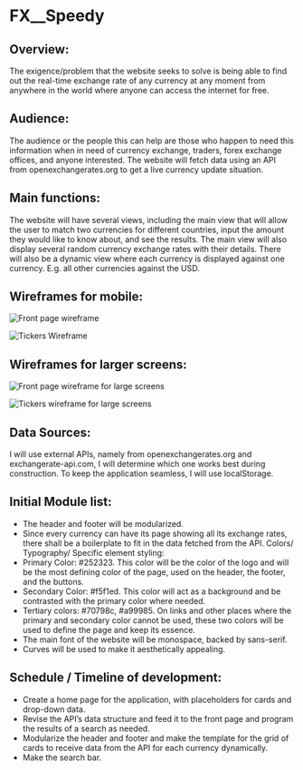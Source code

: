 # FX__Speedy
## Overview:
The exigence/problem that the website seeks to solve is being able to find out the real-time
exchange rate of any currency at any moment from anywhere in the world where anyone can
access the internet for free.

## Audience:
The audience or the people this can help are those who happen to need this information when in
need of currency exchange, traders, forex exchange offices, and anyone interested.
The website will fetch data using an API from openexchangerates.org to get a live currency
update situation.

## Main functions:
The website will have several views, including the main view that will allow the user to match
two currencies for different countries, input the amount they would like to know about, and see
the results. The main view will also display several random currency exchange rates with their
details. There will also be a dynamic view where each currency is displayed against one
currency. E.g. all other currencies against the USD.

## Wireframes for mobile:
![Front page wireframe](https://github.com/roberthypaxn/FX__Speedy/assets/92440718/183d7458-598f-4ab8-82b9-1852673f93f7)



![Tickers Wireframe](https://github.com/roberthypaxn/FX__Speedy/assets/92440718/d9577f32-6dcc-458f-b87a-d64770ff0da2)

## Wireframes for larger screens:
![Front page wireframe for large screens](https://github.com/roberthypaxn/FX__Speedy/assets/92440718/502ba544-e8f7-4383-b269-2e65186d0727)



![Tickers wireframe for large screens](https://github.com/roberthypaxn/FX__Speedy/assets/92440718/ff6c0457-5626-42ca-877a-f51eeb026032)

## Data Sources:
I will use external APIs, namely from openexchangerates.org and exchangerate-api.com, I will
determine which one works best during construction. To keep the application seamless, I will use
localStorage.
## Initial Module list:
* The header and footer will be modularized.
* Since every currency can have its page showing all its exchange rates, there shall be a
boilerplate to fit in the data fetched from the API.
Colors/ Typography/ Specific element styling:
* Primary Color: #252323. This color will be the color of the logo and will be the most
defining color of the page, used on the header, the footer, and the buttons.
* Secondary Color: #f5f1ed. This color will act as a background and be contrasted with the
primary color where needed.
* Tertiary colors: #70798c, #a99985. On links and other places where the primary and
secondary color cannot be used, these two colors will be used to define the page and keep
its essence.
* The main font of the website will be monospace, backed by sans-serif.
* Curves will be used to make it aesthetically appealing.

## Schedule / Timeline of development:
* Create a home page for the application, with placeholders for cards and drop-down data.
* Revise the API’s data structure and feed it to the front page and program the results of a
search as needed.
* Modularize the header and footer and make the template for the grid of cards to receive
data from the API for each currency dynamically.
* Make the search bar.
